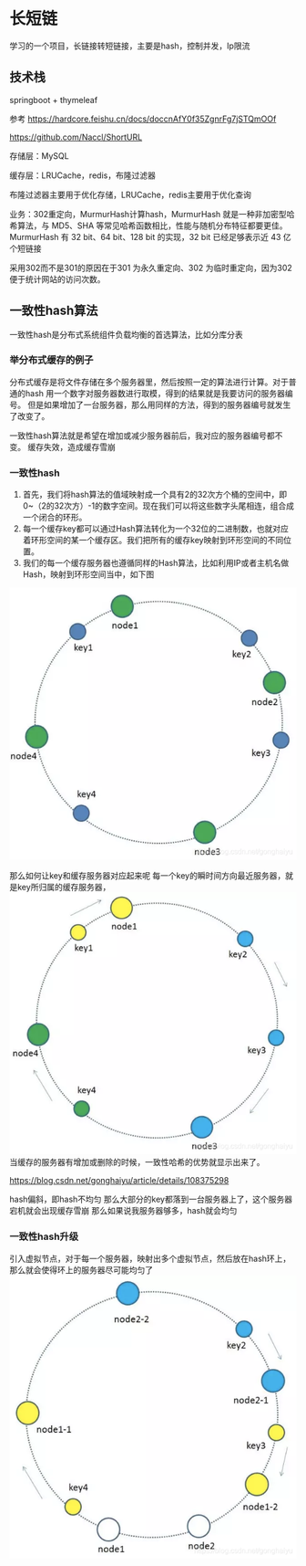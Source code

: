 # 长短链
学习的一个项目，长链接转短链接，主要是hash，控制并发，Ip限流


## 技术栈
springboot + thymeleaf

参考
https://hardcore.feishu.cn/docs/doccnAfY0f35ZgnrFg7jSTQmOOf

https://github.com/Naccl/ShortURL

存储层：MySQL

缓存层：LRUCache，redis，布隆过滤器

布隆过滤器主要用于优化存储，LRUCache，redis主要用于优化查询

业务：302重定向，MurmurHash计算hash，MurmurHash 就是一种非加密型哈希算法，与 MD5、SHA 等常见哈希函数相比，性能与随机分布特征都要更佳。MurmurHash 有 32 bit、64 bit、128 bit 的实现，32 bit 已经足够表示近 43 亿个短链接

采用302而不是301的原因在于301 为永久重定向、302 为临时重定向，因为302便于统计网站的访问次数。



## 一致性hash算法
一致性hash是分布式系统组件负载均衡的首选算法，比如分库分表

### 举分布式缓存的例子
分布式缓存是将文件存储在多个服务器里，然后按照一定的算法进行计算。对于普通的hash
用一个数字对服务器数进行取模，得到的结果就是我要访问的服务器编号。
但是如果增加了一台服务器，那么用同样的方法，得到的服务器编号就发生了改变了。

一致性hash算法就是希望在增加或减少服务器前后，我对应的服务器编号都不变。
缓存失效，造成缓存雪崩



### 一致性hash
1. 首先，我们将hash算法的值域映射成一个具有2的32次方个桶的空间中，即0~（2的32次方）-1的数字空间。现在我们可以将这些数字头尾相连，组合成一个闭合的环形。
2. 每一个缓存key都可以通过Hash算法转化为一个32位的二进制数，也就对应着环形空间的某一个缓存区。我们把所有的缓存key映射到环形空间的不同位置。
3. 我们的每一个缓存服务器也遵循同样的Hash算法，比如利用IP或者主机名做Hash，映射到环形空间当中，如下图

![img.png](img.png)

那么如何让key和缓存服务器对应起来呢
每一个key的瞬时间方向最近服务器，就是key所归属的缓存服务器，
![img_1.png](img_1.png)
当缓存的服务器有增加或删除的时候，一致性哈希的优势就显示出来了。


https://blog.csdn.net/gonghaiyu/article/details/108375298


hash偏斜，即hash不均匀
那么大部分的key都落到一台服务器上了，这个服务器宕机就会出现缓存雪崩
那么如果说我服务器够多，hash就会均匀


### 一致性hash升级
引入虚拟节点，对于每一个服务器，映射出多个虚拟节点，然后放在hash环上，那么就会使得环上的服务器尽可能均匀了
![img_2.png](img_2.png)
